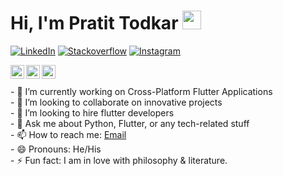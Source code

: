 # Hi, I'm Pratit Todkar <img src="https://raw.githubusercontent.com/MartinHeinz/MartinHeinz/master/wave.gif" width="30px">

[![LinkedIn](https://img.shields.io/badge/LinkedIn-0077B5?style=for-the-badge&logo=linkedin&logoColor=white)](https://www.linkedin.com/in/pratit-todkar/)
[![Stackoverflow](https://img.shields.io/badge/Stack_Overflow-FE7A16?style=for-the-badge&logo=stack-overflow&logoColor=white)](https://stackoverflow.com/users/10717430/pratit)
[![Instagram](https://img.shields.io/badge/Instagram-E4405F?style=for-the-badge&logo=instagram&logoColor=white)](https://www.instagram.com/pratit_todkar/)

<a target="_blank" href="https://api.whatsapp.com/send?phone=917738472965">
  <img align="left" alt="Whatsapp" width="22px" src="https://upload.wikimedia.org/wikipedia/commons/thumb/6/6b/WhatsApp.svg/512px-WhatsApp.svg.png" />
</a>

<a target="_blank" href="mailto:pratittodkar@gmail.com">
  <img align="left" alt="Gmail" width="22px" src="https://upload.wikimedia.org/wikipedia/commons/7/7e/Gmail_icon_%282020%29.svg" />
</a>

<a target="_blank" href="https://fb.com/Pratit123">
  <img align="left" alt="Facebook" width="22px" src="https://upload.wikimedia.org/wikipedia/en/0/04/Facebook_f_logo_%282021%29.svg" />
</a>
<br>
<br>
- 🔭 I’m currently working on Cross-Platform Flutter Applications<br>
- 👯 I’m looking to collaborate on innovative projects<br>   
- 🤔 I’m looking to hire flutter developers<br>    
- 💬 Ask me about Python, Flutter, or any tech-related stuff<br> 
- 📫 How to reach me: <a href="mailto:pratittodkar@gmail.com">Email</a><br>    
- 😄 Pronouns: He/His<br>
- ⚡ Fun fact: I am in love with philosophy & literature.<br>      
<br>
<br>
